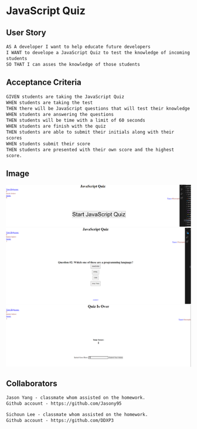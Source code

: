 # JavaScript Quiz

## User Story

```
AS A developer I want to help educate future developers
I WANT to develope a JavaScript Quiz to test the knowledge of incoming students
SO THAT I can asses the knowledge of those students
```

## Acceptance Criteria

```
GIVEN students are taking the JavaScript Quiz
WHEN students are taking the test 
THEN there will be JavaScript questions that will test their knowledge
WHEN students are answering the questions
THEN students will be time with a limit of 60 seconds
WHEN students are finish with the quiz
THEN students are able to submit their initials along with their scores
WHEN students submit their score 
THEN students are presented with their own score and the highest score. 
```

## Image

![Alt text](pic1.png)
![Alt text](pic2-1.png)
![Alt text](pic3-1.png)

## Collaborators

```
Jason Yang - classmate whom assisted on the homework.
Github account - https://github.com/Jasony95
```
```
Sichoun Lee - classmate whom assisted on the homework.
Github account - https://github.com/DDXP3
```
